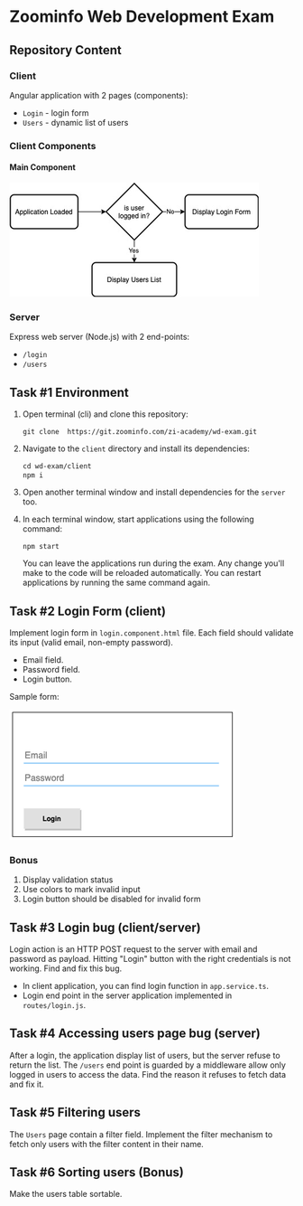# Zoominfo Web Development Exam

## Repository Content

### Client
Angular application with 2 pages (components):
* `Login` - login form
* `Users` - dynamic list of users

### Client Components
#### Main Component
![Main Component](./assets/main-comp.jpg)

### Server
Express web server (Node.js) with 2 end-points:
* `/login`
* `/users`


## Task #1 Environment
1. Open terminal (cli) and clone this repository:
   ```shell script
   git clone  https://git.zoominfo.com/zi-academy/wd-exam.git
   ```
2. Navigate to the `client` directory and install its dependencies:
   ```shell script
   cd wd-exam/client
   npm i
   ```
3. Open another terminal window and install dependencies for the `server` too.

4. In each terminal window, start applications using the following command:
   ```shell script
   npm start
   ```
   You can leave the applications run during the exam. Any change you'll make to the code will be reloaded automatically.
   You can restart applications by running the same command again.

## Task #2 Login Form (client)
Implement login form in `login.component.html` file. Each field should validate its input (valid email, non-empty password).
* Email field.
* Password field.
* Login button.

Sample form:

![login form](./assets/login-form.png)

### Bonus
1. Display validation status
2. Use colors to mark invalid input
3. Login button should be disabled for invalid form


## Task #3 Login bug (client/server)
Login action is an HTTP POST request to the server with email and password as payload. Hitting "Login" button with the right credentials is not working. Find and fix this bug.
* In client application, you can find login function in `app.service.ts`.
* Login end point in the server application implemented in `routes/login.js`.

## Task #4 Accessing users page bug (server)
After a login, the application display list of users, but the server refuse to return the list. 
The `/users` end point is guarded by a middleware allow only logged in users to access the data.
Find the reason it refuses to fetch data and fix it.

## Task #5 Filtering users
The `Users` page contain a filter field. Implement the filter mechanism to fetch only users with the filter content in their name.

## Task #6 Sorting users (Bonus)
Make the users table sortable.
